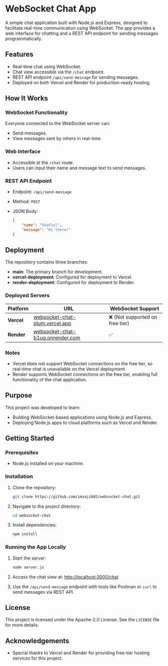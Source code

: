 # WebSocket Chat App

A simple chat application built with Node.js and Express, designed to facilitate real-time communication using WebSocket. The app provides a web interface for chatting and a REST API endpoint for sending messages programmatically.

## Features

- Real-time chat using WebSocket.
- Chat view accessible via the `/chat` endpoint.
- REST API endpoint `/api/send-message` for sending messages.
- Deployed on both Vercel and Render for production-ready hosting.

## How It Works

### WebSocket Functionality
Everyone connected to the WebSocket server can:
- Send messages.
- View messages sent by others in real-time.

### Web Interface
- Accessible at the `/chat` route.
- Users can input their name and message text to send messages.

### REST API Endpoint
- Endpoint: `/api/send-message`
- Method: `POST`
- JSON Body:

  ```json
  {
      "name": "Shafiul",
      "message": "Hi there!"
  }
  ```

## Deployment

The repository contains three branches:

- **main**: The primary branch for development.
- **vercel-deployment**: Configured for deployment to Vercel.
- **render-deployment**: Configured for deployment to Render.

### Deployed Servers

| Platform   | URL                                             | WebSocket Support |
|------------|-------------------------------------------------|-------------------|
| **Vercel** | [websocket-chat-plum.vercel.app](https://websocket-chat-plum.vercel.app) | ❌ (Not supported on free tier) |
| **Render** | [websocket-chat-b1ug.onrender.com](https://websocket-chat-b1ug.onrender.com) | ✅ |

### Notes
- Vercel does not support WebSocket connections on the free tier, so real-time chat is unavailable on the Vercel deployment.
- Render supports WebSocket connections on the free tier, enabling full functionality of the chat application.

## Purpose

This project was developed to learn:
- Building WebSocket-based applications using Node.js and Express.
- Deploying Node.js apps to cloud platforms such as Vercel and Render.

## Getting Started

### Prerequisites
- Node.js installed on your machine.

### Installation
1. Clone the repository:
   ```bash
   git clone https://github.com/imsajib02/websocket-chat.git
   ```
2. Navigate to the project directory:
   ```bash
   cd websocket-chat
   ```
3. Install dependencies:
   ```bash
   npm install
   ```

### Running the App Locally
1. Start the server:
   ```bash
   node server.js
   ```
2. Access the chat view at:
   [http://localhost:3000/chat](http://localhost:3000/chat)

3. Use the `/api/send-message` endpoint with tools like Postman or `curl` to send messages via REST API.

## License

This project is licensed under the Apache-2.0 License. See the `LICENSE` file for more details.

## Acknowledgements

- Special thanks to Vercel and Render for providing free-tier hosting services for this project.